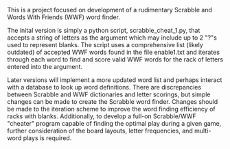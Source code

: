This is a project focused on development of a rudimentary Scrabble and Words With Friends (WWF) word finder.

The inital version is simply a python script, scrabble_cheat_1.py, that accepts a string of letters as the argument which may include up to 2 "?"s used to represent blanks. The script uses a comprehensive list (likely outdated) of accepted WWF words found in the file enable1.txt and iterates through each word to find and score valid WWF words for the rack of letters entered into the argument. 

Later versions will implement a more updated word list and perhaps interact with a database to look up word definitions. There are discrepancies between Scrabble and WWF dictionaries and letter scorings, but simple changes can be made to create the Scrabble word finder. Changes should be made to the iteration scheme to improve the word finding efficiency of racks with blanks. Additionally, to develop a full-on Scrabble/WWF "cheater" program capable of finding the optimal play during a given game, further consideration of the board layouts, letter frequencies, and multi-word plays is required.        